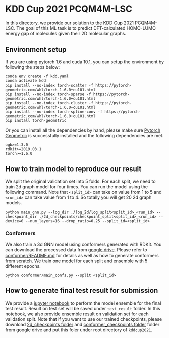 # KDD Cup 2021 PCQM4M-LSC
In this directory, we provide our solution to the KDD Cup 2021 PCQM4M-LSC. The goal of this ML task is to predict DFT-calculated HOMO-LUMO energy gap of molecules given their 2D molecular graphs.

## Environment setup
If you are using pytorch 1.6 and cuda 10.1, you can setup the environment by following the steps below:
```linux
conda env create -f kdd.yaml
conda activate kdd
pip install --no-index torch-scatter -f https://pytorch-geometric.com/whl/torch-1.6.0+cu101.html
pip install --no-index torch-sparse -f https://pytorch-geometric.com/whl/torch-1.6.0+cu101.html
pip install --no-index torch-cluster -f https://pytorch-geometric.com/whl/torch-1.6.0+cu101.html
pip install --no-index torch-spline-conv -f https://pytorch-geometric.com/whl/torch-1.6.0+cu101.html
pip install torch-geometric
```
Or you can install all the dependencies by hand, please make sure [Pytorch Geometric](https://pytorch-geometric.readthedocs.io/en/latest/notes/installation.html) is successfully installed and the following dependencies are met.
```
ogb>=1.3.0
rdkit>=2019.03.1
torch>=1.6.0
```
## How to train model to reproduce our result
We split the original validation set into 5 folds. For each split, we need to train 2d graph model for four times. You can run the model using the following command. Note that `<split_id>` can take on value from 1 to 5 and `<run_id>` can take value from 1 to 4. So totally you will get 20 2d graph models.
```
python main_gnn.py --log_dir ./log_2d/log_split<split_id>_<run_id> --checkpoint_dir ./2d_checkpoints/checkpoint_split<split_id>_<run_id> --device=0 --num_layers=16 --drop_ratio=0.25 --split_id=<split_id>
```

### Conformers
We also train a 3d GNN model using conformers generated with RDKit. You can download the processed data from [google drive](https://drive.google.com/file/d/1Q3OSxf1SEi6_J3f2zUGjDzMET15eXTAG/view?usp=sharing). Please refer to [conformer/README.md](onformer/README.md) for details as well as how to generate conformers from scratch. We train one model for each split and ensemble with 5 different epochs.
```
python conformer/main_confs.py --split <split_id>
```

## How to generate final test result for submission
We provide a [jupyter notebook](./reproduce.ipynb) to perform the model ensemble for the final test result. Result on test set will be saved under `test_result` folder. In this notebook, we also provide ensemble result on validation set for each validation split. Note that if you want to use our trained checkpoints, please download [2d_checkpoints folder](https://drive.google.com/drive/folders/1Y1gP4AZyFhfXiWLR16jlPoKIbhImyQFc?usp=sharing) and [conformer_checkpoints folder](https://drive.google.com/drive/folders/1LGEZ_mYLGMQrlL7zyPlwrPmiyjsRqjjc?usp=sharing) folder from google drive and put this foler under root directory of `kddcup2021`. 
